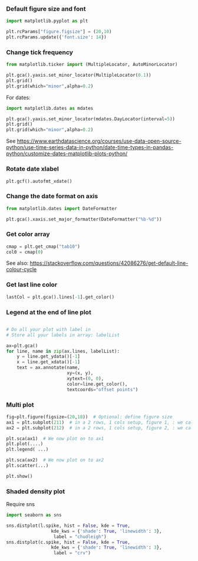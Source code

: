 
### Default figure size and font
``` python
import matplotlib.pyplot as plt

plt.rcParams["figure.figsize"] = (20,10) 
plt.rcParams.update({'font.size': 14})    
```


### Change tick frequency
``` python
from matplotlib.ticker import (MultipleLocator, AutoMinorLocator)

plt.gca().yaxis.set_minor_locator(MultipleLocator(0.1)) 
plt.grid()
plt.grid(which="minor",alpha=0.2)
```

For dates:
``` python
import matplotlib.dates as mdates

plt.gca().yaxis.set_minor_locator(mdates.DayLocator(interval=5)) 
plt.grid()
plt.grid(which="minor",alpha=0.2)
```
See https://www.earthdatascience.org/courses/use-data-open-source-python/use-time-series-data-in-python/date-time-types-in-pandas-python/customize-dates-matplotlib-plots-python/


### Rotate date xlabel
```python
plt.gcf().autofmt_xdate()
```

### Change the date format on axis
```python
from matplotlib.dates import DateFormatter

plt.gca().xaxis.set_major_formatter(DateFormatter("%b-%d"))
```

### Get color array
```python
cmap = plt.get_cmap("tab10")
col0 = cmap(0)
```
See also: https://stackoverflow.com/questions/42086276/get-default-line-colour-cycle


### Get last line color
```python
lastCol = plt.gca().lines[-1].get_color()
```

### Legend at the end of line plot
```python

# Do all your plot with label in
# Store all your labels in array: labelList

ax=plt.gca()
for line, name in zip(ax.lines, labelList):
    y = line.get_ydata()[-1]
    x = line.get_xdata()[-1]
    text = ax.annotate(name,
                       xy=(x, y),
                       xytext=(0, 0),
                       color=line.get_color(),
                       textcoords="offset points")
```


### Multi plot
```python
fig=plt.figure(figsize=(20,18))  # Optional: define figure size
ax1 = plt.subplot(211)  # in a 2 rows, 1 cols setup, figure 1, : we call it ax1
ax2 = plt.subplot(212)  # in a 2 rows, 1 cols setup, figure 2, : we call it ax2

plt.sca(ax1)  # We now plot on to ax1 
plt.plot(....)
plt.legend( ...)

plt.sca(ax2)  # We now plot on to ax2
plt.scatter(...)

plt.show()
```

### Shaded density plot
Require sns
```python
import seaborn as sns

sns.distplot(l.spike, hist = False, kde = True,
                 kde_kws = {'shade': True, 'linewidth': 3}, 
                  label = "chudleigh")
sns.distplot(c.spike, hist = False, kde = True,
                 kde_kws = {'shade': True, 'linewidth': 3}, 
                  label = "crv")
```
